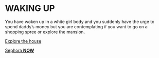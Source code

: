 # WAKING UP

You have woken up in a white girl body and you suddenly have the urge to spend daddy’s money but you are contemplating if you want to go on a shopping spree or explore the mansion.



[Explore the house](../explore/explore.md)

[Sephora **NOW**](../sephora/sephora.md)



